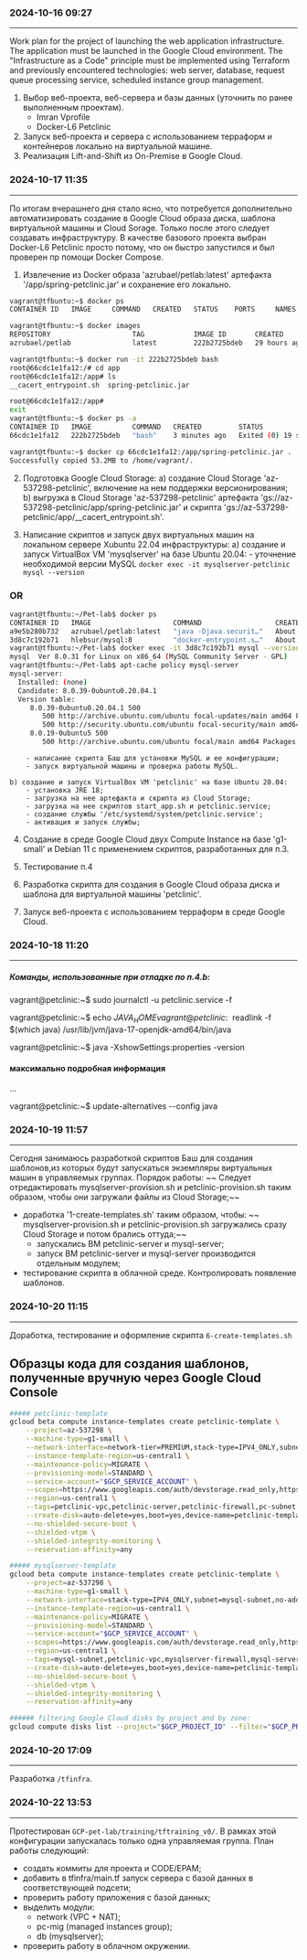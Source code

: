 ### 2024-10-16    09:27
-----------------------

Work plan for the project of launching the web application infrastructure.
The application must be launched in the Google Cloud environment.
The "Infrastructure as a Code" principle must be implemented using Terraform and previously encountered technologies: web server, database, request queue processing service, scheduled instance group management.

1. Выбор веб-проекта, веб-сервера и базы данных (уточнить по ранее выполненным проектам).
    - Imran Vprofile
    - Docker-L6 Petclinic
2. Запуск веб-проекта и сервера с использованием терраформ и контейнеров локально на виртуальной машине.
3. Реализация Lift-and-Shift из On-Premise в Google Cloud.



### 2024-10-17  11:35
---------------------

По итогам вчерашнего дня стало ясно, что потребуется дополнительно автоматизировать создание в Google Cloud образа диска, шаблона виртуальной машины и Cloud Sorage. Только после этого следует создавать инфраструктуру.
В качестве базового проекта выбран Docker-L6 Petclinic просто потому, что он быстро запустился и был проверен пр помощи Docker Compose.


1. Извлечение из Docker образа 'azrubael/petlab:latest' артефакта '/app/spring-petclinic.jar' и сохранение его локально.

```bash
vagrant@tfbuntu:~$ docker ps
CONTAINER ID   IMAGE     COMMAND   CREATED   STATUS    PORTS     NAMES

vagrant@tfbuntu:~$ docker images
REPOSITORY                    TAG            IMAGE ID       CREATED         SIZE
azrubael/petlab               latest         222b2725bdeb   29 hours ago    373MB

vagrant@tfbuntu:~$ docker run -it 222b2725bdeb bash
root@66cdc1e1fa12:/# cd app
root@66cdc1e1fa12:/app# ls
__cacert_entrypoint.sh  spring-petclinic.jar

root@66cdc1e1fa12:/app# 
exit
vagrant@tfbuntu:~$ docker ps -a
CONTAINER ID   IMAGE          COMMAND   CREATED         STATUS                      PORTS     NAMES
66cdc1e1fa12   222b2725bdeb   "bash"    3 minutes ago   Exited (0) 19 seconds ago             tender_bouman

vagrant@tfbuntu:~$ docker cp 66cdc1e1fa12:/app/spring-petclinic.jar .
Successfully copied 53.2MB to /home/vagrant/.
```


2. Подготовка Google Cloud Storage:
    a) создание Cloud Storage 'az-537298-petclinic', включение на нем поддержки версионирования;
    b) выгрузка в Cloud Storage 'az-537298-petclinic' артефакта 'gs://az-537298-petclinic/app/spring-petclinic.jar' и скрипта 'gs://az-537298-petclinic/app/__cacert_entrypoint.sh'.


3. Написание скриптов и запуск двух виртуальных машин на локальном сервере Xubuntu 22.04 инфраструктуры:
    a) создание и запуск VirtualBox VM 'mysqlserver' на базе Ubuntu 20.04:
        - уточнение необходимой версии MySQL
  `docker exec -it mysqlserver-petclinic mysql --version`
### OR 
```bash
vagrant@tfbuntu:~/Pet-lab$ docker ps
CONTAINER ID   IMAGE                    COMMAND                  CREATED              STATUS                        PORTS                                                  NAMES
a9e5b280b732   azrubael/petlab:latest   "java -Djava.securit…"   About a minute ago   Up About a minute (healthy)   0.0.0.0:8080->8080/tcp, :::8080->8080/tcp              pet-lab-petclinic-1
3d8c7c192b71   hlebsur/mysql:8          "docker-entrypoint.s…"   About a minute ago   Up 46 seconds                 0.0.0.0:3306->3306/tcp, :::3306->3306/tcp, 33060/tcp   pet-lab-mysqlserver-1
vagrant@tfbuntu:~/Pet-lab$ docker exec -it 3d8c7c192b71 mysql --version
mysql  Ver 8.0.31 for Linux on x86_64 (MySQL Community Server - GPL)
vagrant@tfbuntu:~/Pet-lab$ apt-cache policy mysql-server
mysql-server:
  Installed: (none)
  Candidate: 8.0.39-0ubuntu0.20.04.1
  Version table:
     8.0.39-0ubuntu0.20.04.1 500
        500 http://archive.ubuntu.com/ubuntu focal-updates/main amd64 Packages
        500 http://security.ubuntu.com/ubuntu focal-security/main amd64 Packages
     8.0.19-0ubuntu5 500
        500 http://archive.ubuntu.com/ubuntu focal/main amd64 Packages
```
        - написание скрипта Баш для установки MySQL и ее конфигурации;
        - запуск виртуальной машины и проверка работы MySQL.

    b) создание и запуск VirtualBox VM 'petclinic' на базе Ubuntu 20.04:
        - установка JRE 18;
        - загрузка на нее артефакта и скрипта из Cloud Storage;
        - загрузка на нее скриптов start_app.sh и petclinic.service;
        - создание службы '/etc/systemd/system/petclinic.service';
        - активация и запуск службы; 


4. Создание в среде Google Cloud двух Compute Instance на базе 'g1-small' и Debian 11 с применением скриптов, разработанных для п.3.


5. Тестирование п.4


6. Разработка скрипта для создания в Google Cloud образа диска и шаблона для виртуальной машины 'petclinic'.


7. Запуск веб-проекта с использованием терраформ в среде Google Cloud.




### 2024-10-18  11:20
---------------------

##### Команды, использованные при отладке по п.4.b:
vagrant@petclinic:~$ sudo journalctl -u petclinic.service -f

vagrant@petclinic:~$ echo $JAVA_HOME
vagrant@petclinic:~$ readlink -f $(which java)
/usr/lib/jvm/java-17-openjdk-amd64/bin/java

vagrant@petclinic:~$ java -XshowSettings:properties -version
#### максимально подробная информация
...

vagrant@petclinic:~$ update-alternatives --config java



### 2024-10-19  11:57
---------------------

Сегодня занимаюсь разработкой скриптов Баш для создания шаблонов,из которых будут запускаться экземпляры виртуальных машин в управляемых группах.
Порядок работы:
~~ Следует отредактировать mysqlserver-provision.sh и petclinic-provision.sh таким образом, чтобы они загружали файлы из Cloud Storage;~~
+ доработка '1-create-templates.sh' таким образом, чтобы:
    ~~ mysqlserver-provision.sh и petclinic-provision.sh загружались сразу Cloud Storage и потом брались оттуда;~~
    - запускались ВМ petclinic-server и mysql-server;
    - запуск ВМ petclinic-server и mysql-server производится отдельным модулем;
+ тестирование скрипта в облачной среде. Контролировать появление шаблонов.




### 2024-10-20  11:15
---------------------

Доработка, тестирование и оформление скрипта `6-create-templates.sh`

**Образцы кода для создания шаблонов, полученные вручную через Google Cloud Console**
----------------

```bash
##### petclinic-template
gcloud beta compute instance-templates create petclinic-template \
    --project=az-537298 \
    --machine-type=g1-small \
    --network-interface=network-tier=PREMIUM,stack-type=IPV4_ONLY,subnet=pc-subnet \
    --instance-template-region=us-central1 \
    --maintenance-policy=MIGRATE \
    --provisioning-model=STANDARD \
    --service-account="$GCP_SERVICE_ACCOUNT" \
    --scopes=https://www.googleapis.com/auth/devstorage.read_only,https://www.googleapis.com/auth/logging.write,https://www.googleapis.com/auth/monitoring.write,https://www.googleapis.com/auth/service.management.readonly,https://www.googleapis.com/auth/servicecontrol,https://www.googleapis.com/auth/trace.append \
    --region=us-central1 \
    --tags=petclinic-vpc,petclinic-server,petclinic-firewall,pc-subnet,lb-health-check \
    --create-disk=auto-delete=yes,boot=yes,device-name=petclinic-template,image=projects/az-537298/global/images/petclinic-image,mode=rw,size=10,type=pd-balanced \
    --no-shielded-secure-boot \
    --shielded-vtpm \
    --shielded-integrity-monitoring \
    --reservation-affinity=any

##### mysqlserver-template
gcloud beta compute instance-templates create petclinic-template \
    --project=az-537298 \
    --machine-type=g1-small \
    --network-interface=stack-type=IPV4_ONLY,subnet=mysql-subnet,no-address \
    --instance-template-region=us-central1 \
    --maintenance-policy=MIGRATE \
    --provisioning-model=STANDARD \
    --service-account="$GCP_SERVICE_ACCOUNT" \
    --scopes=https://www.googleapis.com/auth/devstorage.read_only,https://www.googleapis.com/auth/logging.write,https://www.googleapis.com/auth/monitoring.write,https://www.googleapis.com/auth/service.management.readonly,https://www.googleapis.com/auth/servicecontrol,https://www.googleapis.com/auth/trace.append \
    --region=us-central1 \
    --tags=mysql-subnet,petclinic-vpc,mysqlserver-firewall,mysql-server,lb-health-check \
    --create-disk=auto-delete=yes,boot=yes,device-name=petclinic-template,image=projects/az-537298/global/images/mysqlserver-image,mode=rw,size=10,type=pd-balanced \
    --no-shielded-secure-boot \
    --shielded-vtpm \
    --shielded-integrity-monitoring \
    --reservation-affinity=any

###### filtering Google Cloud disks by project and by zone:
gcloud compute disks list --project="$GCP_PROJECT_ID" --filter="$GCP_PROJECT_ID"
```


### 2024-10-20  17:09
---------------------

Разработка `/tfinfra`.


### 2024-10-22  13:53
---------------------
Протестирован `GCP-pet-lab/training/tftraining_v0/`. В рамках этой конфигурации запускалась только одна управляемая группа.
План работы следующий:
- создать коммиты для проекта и CODE/EPAM;
- добавить в tfinfra/main.tf запуск сервера с базой данных в соответствующей подсети;
- проверить работу приложения с базой данных;
- выделить модули:
    + network (VPC + NAT);
    + pc-mig (managed instances group);
    + db (mysqlserver);
- проверить работу в облачном окружении.

